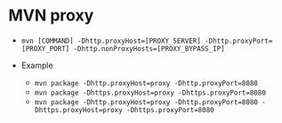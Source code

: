 # MVN proxy

- `mvn [COMMAND] -Dhttp.proxyHost=[PROXY_SERVER] -Dhttp.proxyPort=[PROXY_PORT] -Dhttp.nonProxyHosts=[PROXY_BYPASS_IP]`

- Example
    - `mvn package -Dhttp.proxyHost=proxy -Dhttp.proxyPort=8080`
    - `mvn package -Dhttps.proxyHost=proxy -Dhttps.proxyPort=8080`
    - `mvn package -Dhttp.proxyHost=proxy -Dhttp.proxyPort=8080 -Dhttps.proxyHost=proxy -Dhttps.proxyPort=8080`